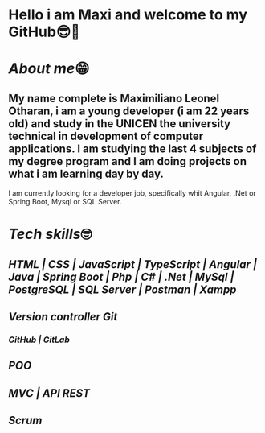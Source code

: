 # **Hello i am Maxi and welcome to my GitHub**😎👋

# _About me_😁
## My name complete is Maximiliano Leonel Otharan, i am a young developer (i am 22 years old) and study in the UNICEN the university technical in development of computer applications. I am studying the last 4 subjects of my degree program and I am doing projects on what i am learning day by day.
I am currently looking for a developer job, specifically whit Angular, .Net or Spring Boot, Mysql or SQL Server.

# _Tech skills_🤓
## ***HTML | CSS | JavaScript | TypeScript | Angular | Java | Spring Boot | Php | C# | .Net | MySql | PostgreSQL | SQL Server | Postman | Xampp***

## _Version controller Git_
### ***GitHub | GitLab***

## _POO_ 
## _MVC | API REST_

## _Scrum_
